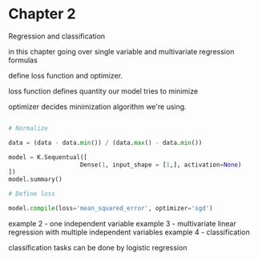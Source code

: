 # Chapter 2

Regression and classification

in this chapter going over single variable and multivariate regression formulas


define loss function and optimizer.

loss function defines quantity our model tries to minimize

optimizer decides minimization algorithm we're using.

```python 

# Normalize 

data = (data - data.min()) / (data.max() - data.min())

model = K.Sequentual([
                    Dense(1, input_shape = [1,], activation=None)
])
model.summary()

# Define loss

model.compile(loss='mean_squared_error', optimizer='sgd')


```

example 2 - one independent variable
example 3 - multivariate linear regression with multiple independent variables
example 4 - classification

classification tasks can be done by logistic regression 

